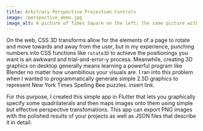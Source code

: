 ```yaml
---
title: Arbitrary Perspective Projection Controls
image: /perspective_demo.jpg
image_alt: A picture of Times Square on the left; the same picture with the billboards covered by a variety of other images on the right.
---
```


On the web, CSS 3D transforms allow for the elements of a page to rotate and move towards and away from the user, but in my experience, punching numbers into CSS functions like `rotate3D` to achieve the positionings you want is an awkward and trial-and-error-y process. Meanwhile, creating 3D graphics on desktop generally means learning a powerful program like Blender no matter how unambitious your visuals are. I ran into this problem when I wanted to programmatically generate simple 2.5D graphics to represent New York Times Spelling Bee puzzles. insert link.

For this purpose, I created this simple app in Flutter that lets you graphically specify some quadrilaterals and then maps images onto them using simple but effective perspective transfomations. This app can export PNG images with the polished results of your projects as well as JSON files that describe it in detail.
